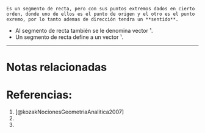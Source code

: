 ```ad-note
Es un segmento de recta, pero con sus puntos extremos dados en cierto orden, donde uno de ellos es el punto de origen y el otro es el punto exremo, por lo tanto ademas de dirección tendra un **sentido**.
```

+ Al segmento de recta también se le denomina vector ¹.
+ Un segmento de recta define a un vector ¹. 

---
# Notas relacionadas

# Referencias:
1. [@kozakNocionesGeometriaAnalitica2007]
2. 
3. 